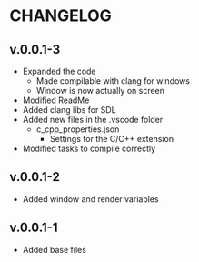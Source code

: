 # CHANGELOG


## v.0.0.1-3
- Expanded the code
  - Made compilable with clang for windows
  - Window is now actually on screen
- Modified ReadMe
- Added clang libs for SDL
- Added new files in the .vscode folder
  - c_cpp_properties.json
    - Settings for the C/C++ extension
- Modified tasks to compile correctly

## v.0.0.1-2
- Added window and render variables

## v.0.0.1-1
- Added base files